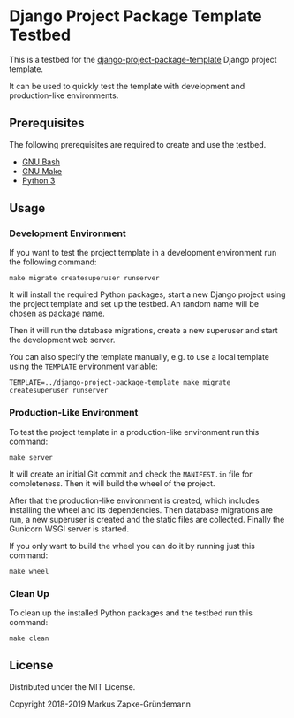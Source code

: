 # Django Project Package Template Testbed

This is a testbed for the
[django-project-package-template](https://github.com/keimlink/django-project-package-template) Django project template.

It can be used to quickly test the template with development and production-like environments.

## Prerequisites

The following prerequisites are required to create and use the testbed.

*   [GNU Bash](https://www.gnu.org/software/bash/)
*   [GNU Make](https://www.gnu.org/software/make/)
*   [Python 3](https://www.python.org/)

## Usage

### Development Environment

If you want to test the project template in a development environment run the following command:

```console
make migrate createsuperuser runserver
```

It will install the required Python packages, start a new Django project using the project template
and set up the testbed. An random name will be chosen as package name.

Then it will run the database migrations, create a new superuser and start the development web
server.

You can also specify the template manually, e.g. to use a local template using the `TEMPLATE`
environment variable:

```console
TEMPLATE=../django-project-package-template make migrate createsuperuser runserver
```

### Production-Like Environment

To test the project template in a production-like environment run this command:

```console
make server
```

It will create an initial Git commit and check the `MANIFEST.in` file for completeness. Then it
will build the wheel of the project.

After that the production-like environment is created, which includes installing the wheel and its
dependencies. Then database migrations are run, a new superuser is created and the static files are
collected. Finally the Gunicorn WSGI server is started.

If you only want to build the wheel you can do it by running just this command:

```console
make wheel
```

### Clean Up

To clean up the installed Python packages and the testbed run this command:

```console
make clean
```

## License

Distributed under the MIT License.

Copyright 2018-2019 Markus Zapke-Gründemann
